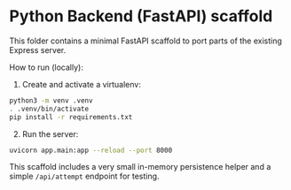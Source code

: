 # Python Backend (FastAPI) scaffold

This folder contains a minimal FastAPI scaffold to port parts of the existing Express server.

How to run (locally):

1. Create and activate a virtualenv:

```bash
python3 -m venv .venv
. .venv/bin/activate
pip install -r requirements.txt
```

2. Run the server:

```bash
uvicorn app.main:app --reload --port 8000
```

This scaffold includes a very small in-memory persistence helper and a simple `/api/attempt` endpoint for testing.
